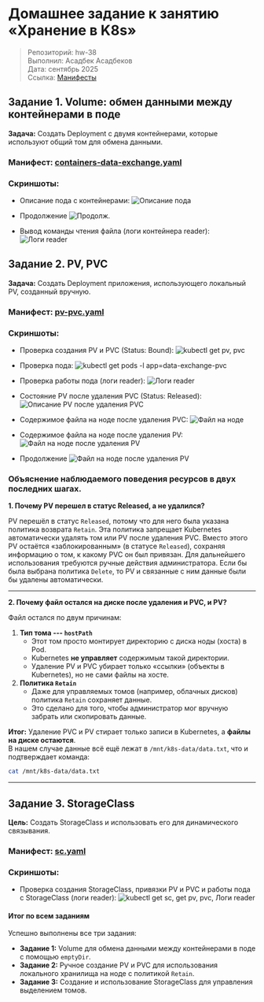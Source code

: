 # Домашнее задание к занятию «Хранение в K8s»

> Репозиторий: hw-38\
> Выполнил: Асадбек Асадбеков\
> Дата: сентябрь 2025\
> Ссылка: [Манифесты](https://github.com/asad-bekov/hw-38/blob/main/manifests/)

## Задание 1. Volume: обмен данными между контейнерами в поде

**Задача:** Создать Deployment с двумя контейнерами, которые используют общий том для обмена данными.

### Манифест: [containers-data-exchange.yaml](https://github.com/asad-bekov/hw-38/blob/main/manifests/containers-data-exchange.yaml)

### Скриншоты:

- Описание пода с контейнерами: ![Описание пода](https://github.com/asad-bekov/hw-38/blob/main/img/1.PNG)

- Продолжение ![Продолж.](https://github.com/asad-bekov/hw-38/blob/main/img/1.1.PNG)

- Вывод команды чтения файла (логи контейнера reader): ![Логи reader](https://github.com/asad-bekov/hw-38/blob/main/img/2.PNG)

## Задание 2. PV, PVC

**Задача:** Создать Deployment приложения, использующего локальный PV, созданный вручную.

### Манифест: [pv-pvc.yaml](https://github.com/asad-bekov/hw-38/blob/main/manifests/pv-pvc.yaml)

### Скриншоты:

- Проверка создания PV и PVC (Status: Bound): ![kubectl get pv, pvc](https://github.com/asad-bekov/hw-38/blob/main/img/3.PNG)

- Проверка пода: ![kubectl get pods -l app=data-exchange-pvc](https://github.com/asad-bekov/hw-38/blob/main/img/4.PNG)

- Проверка работы пода (логи reader): ![Логи reader](https://github.com/asad-bekov/hw-38/blob/main/img/5.PNG)

- Состояние PV после удаления PVC (Status: Released): ![Описание PV после удаления PVC](https://github.com/asad-bekov/hw-38/blob/main/img/6.PNG)

- Содержимое файла на ноде после удаления PVC: ![Файл на ноде](https://github.com/asad-bekov/hw-38/blob/main/img/7.PNG)

- Содержимое файла на ноде после удаления PV: ![Файл на ноде после удаления PV](https://github.com/asad-bekov/hw-38/blob/main/img/8.PNG)

- Продолжение ![Файл на ноде после удаления PV](https://github.com/asad-bekov/hw-38/blob/main/img/8.1.PNG)

### Объяснение наблюдаемого поведения ресурсов в двух последних шагах.

**1. Почему PV перешел в статус Released, а не удалился?**

PV перешёл в статус `Released`, потому что для него была указана политика возврата `Retain`.
Эта политика запрещает Kubernetes автоматически удалять том или PV после удаления PVC.
Вместо этого PV остаётся «заблокированным» (в статусе `Released`), сохраняя информацию о том, к какому PVC он был привязан. Для дальнейшего использования требуются ручные действия администратора.
Если бы была выбрана политика `Delete`, то PV и связанные с ним данные были бы удалены автоматически.

------------------------------------------------------------------------

**2. Почему файл остался на диске после удаления и PVC, и PV?**

Файл остался по двум причинам:

1.  **Тип тома --- `hostPath`**
    -   Этот том просто монтирует директорию с диска ноды (хоста) в Pod.
    -   Kubernetes **не управляет** содержимым такой директории.
    -   Удаление PV и PVC убирает только «ссылки» (объекты в Kubernetes), но не сами файлы на хосте.
2.  **Политика `Retain`**
    -   Даже для управляемых томов (например, облачных дисков) политика `Retain` сохраняет данные.
    -   Это сделано для того, чтобы администратор мог вручную забрать или скопировать данные.

**Итог:** Удаление PVC и PV стирает только записи в Kubernetes, а **файлы на диске остаются**.\
В нашем случае данные всё ещё лежат в `/mnt/k8s-data/data.txt`, что и подтверждает команда:

``` bash
cat /mnt/k8s-data/data.txt
```

------------------------------------------------------------------------

## Задание 3. StorageClass

**Цель:** Создать StorageClass и использовать его для динамического связывания.

### Манифест: [sc.yaml](https://github.com/asad-bekov/hw-38/blob/main/manifests/sc.yaml)

### Скриншоты:

- Проверка создания StorageClass, привязки PV и PVC и работы пода с StorageClass (логи reader): ![kubectl get sc, get pv, pvc, Логи reader](https://github.com/asad-bekov/hw-38/blob/main/img/9.PNG)

#### Итог по всем заданиям

Успешно выполнены все три задания:

-   **Задание 1:** Volume для обмена данными между контейнерами в поде с помощью `emptyDir`.
-   **Задание 2:** Ручное создание PV и PVC для использования локального хранилища на ноде с политикой `Retain`.
-   **Задание 3:** Создание и использование StorageClass для управления выделением томов.

